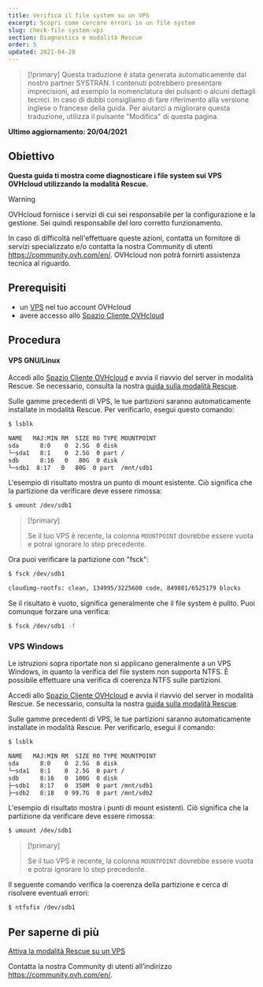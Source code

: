 ```yaml
---
title: Verifica il file system su un VPS
excerpt: Scopri come cercare errori in un file system
slug: check-file system-vps
section: Diagnostica e modalità Rescue
order: 5
updated: 2021-04-20
---
```


> [!primary]
> Questa traduzione è stata generata automaticamente dal nostro partner SYSTRAN. I contenuti potrebbero presentare imprecisioni, ad esempio la nomenclatura dei pulsanti o alcuni dettagli tecnici. In caso di dubbi consigliamo di fare riferimento alla versione inglese o francese della guida. Per aiutarci a migliorare questa traduzione, utilizza il pulsante "Modifica" di questa pagina.
>

**Ultimo aggiornamento: 20/04/2021**

## Obiettivo

**Questa guida ti mostra come diagnosticare i file system sui VPS OVHcloud utilizzando la modalità Rescue.**

> [!warning]
>OVHcloud fornisce i servizi di cui sei responsabile per la configurazione e la gestione. Sei quindi responsabile del loro corretto funzionamento.
>
>In caso di difficoltà nell'effettuare queste azioni, contatta un fornitore di servizi specializzato e/o contatta la nostra Community di utenti <https://community.ovh.com/en/>. OVHcloud non potrà fornirti assistenza tecnica al riguardo.
>

## Prerequisiti

- un [VPS](https://www.ovhcloud.com/it/vps/) nel tuo account OVHcloud
- avere accesso allo [Spazio Cliente OVHcloud](https://www.ovh.com/auth/?action=gotomanager&from=https://www.ovh.it/&ovhSubsidiary=it)

## Procedura

#### VPS GNU/Linux

Accedi allo [Spazio Cliente OVHcloud](https://www.ovh.com/auth/?action=gotomanager&from=https://www.ovh.it/&ovhSubsidiary=it) e avvia il riavvio del server in modalità Rescue. Se necessario, consulta la nostra [guida sulla modalità Rescue](../rescue/).

Sulle gamme precedenti di VPS, le tue partizioni saranno automaticamente installate in modalità Rescue. Per verificarlo, esegui questo comando:

```bash
$ lsblk

NAME   MAJ:MIN RM  SIZE RO TYPE MOUNTPOINT
sda      8:0    0  2.5G  0 disk
└─sda1   8:1    0  2.5G  0 part /
sdb      8:16   0   80G  0 disk
└─sdb1  8:17   0   80G  0 part  /mnt/sdb1
```

L'esempio di risultato mostra un punto di mount esistente. Ciò significa che la partizione da verificare deve essere rimossa:

```bash
$ umount /dev/sdb1
```

> [!primary]
>
> Se il tuo VPS è recente, la colonna `MOUNTPOINT` dovrebbe essere vuota e potrai ignorare lo step precedente.

Ora puoi verificare la partizione con "fsck":

```bash
$ fsck /dev/sdb1

cloudimg-rootfs: clean, 134995/3225600 code, 849881/6525179 blocks
```

Se il risultato è vuoto, significa generalmente che il file system è pulito. Puoi comunque forzare una verifica:

```bash
$ fsck /dev/sdb1 -f
```

### VPS Windows

Le istruzioni sopra riportate non si applicano generalmente a un VPS Windows, in quanto la verifica del file system non supporta NTFS. È possibile effettuare una verifica di coerenza NTFS sulle partizioni.

Accedi allo [Spazio Cliente OVHcloud](https://www.ovh.com/auth/?action=gotomanager&from=https://www.ovh.it/&ovhSubsidiary=it) e avvia il riavvio del server in modalità Rescue. Se necessario, consulta la nostra [guida sulla modalità Rescue](../rescue/).

Sulle gamme precedenti di VPS, le tue partizioni saranno automaticamente installate in modalità Rescue. Per verificarlo, esegui il comando:


```bash
$ lsblk

NAME   MAJ:MIN RM  SIZE RO TYPE MOUNTPOINT
sda      8:0    0  2.5G  0 disk
└─sda1   8:1    0  2.5G  0 part /
sdb      8:16   0  100G  0 disk
├─sdb1   8:17   0  350M  0 part /mnt/sdb1
├─sdb2   8:18   0 99.7G  0 part /mnt/sdb2
```

L'esempio di risultato mostra i punti di mount esistenti. Ciò significa che la partizione da verificare deve essere rimossa:

```bash
$ umount /dev/sdb1
```

> [!primary]
>
> Se il tuo VPS è recente, la colonna `MOUNTPOINT` dovrebbe essere vuota e potrai ignorare lo step precedente.

Il seguente comando verifica la coerenza della partizione e cerca di risolvere eventuali errori:

```bash
$ ntfsfix /dev/sdb1
```

## Per saperne di più

[Attiva la modalità Rescue su un VPS](../rescue/)

Contatta la nostra Community di utenti all’indirizzo <https://community.ovh.com/en/>.
